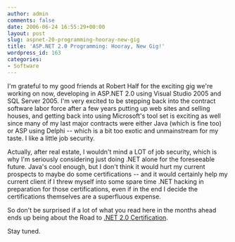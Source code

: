 ```yaml
---
author: admin
comments: false
date: 2006-06-24 16:55:29+00:00
layout: post
slug: aspnet-20-programming-hooray-new-gig
title: 'ASP.NET 2.0 Programming: Hooray, New Gig!'
wordpress_id: 163
categories:
- Software
---
```


I'm grateful to my good friends at Robert Half for the exciting gig we're working on now, developing in ASP.NET 2.0 using Visual Studio 2005 and SQL Server 2005.  I'm very excited to be stepping back into the contract software labor force after a few years putting up web sites and selling houses, and getting back into using Microsoft's tool set is exciting as well since many of my last major contracts were either Java (which is fine too) or ASP using Delphi -- which is a bit too exotic and unmainstream for my taste.  I like a little job security.

Actually, after real estate, I wouldn't mind a LOT of job security, which is why I'm seriously considering just doing .NET alone for the foreseeable future.  Java's cool enough, but I don't think it would hurt my current prospects to maybe do some certifications -- and it would certainly help my current client if I threw myself into some spare time .NET hacking in preparation for those certifications, even if in the end I decide the certifications themselves are a superfluous expense.

So don't be surprised if a lot of what you read here in the months ahead ends up being about the Road to [.NET 2.0 Certification](http://www.microsoft.com/learning/mcp/mcts/webapps/).

Stay tuned.
